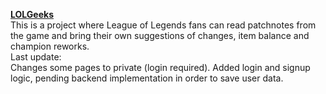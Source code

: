 <b><u>LOLGeeks</u></b>
<br>
This is a project where League of Legends fans can read patchnotes from the game and bring their own suggestions of changes, item balance and champion reworks.
<br>
Last update:
<br>
Changes some pages to private (login required). Added login and signup logic, pending backend implementation in order to save user data.
